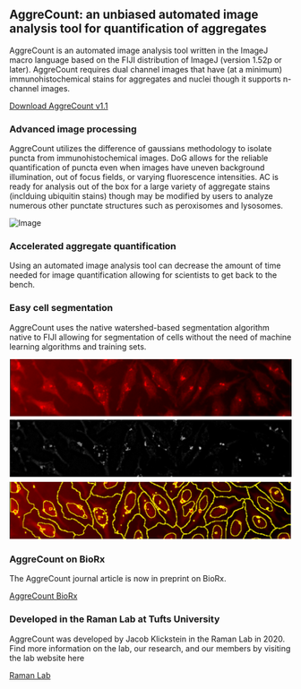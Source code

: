 ## AggreCount: an unbiased automated image analysis tool for quantification of aggregates

AggreCount is an automated image analysis tool written in the ImageJ macro language based on the FIJI distribution of ImageJ (version 1.52p or later).
AggreCount requires dual channel images that have (at a minimum) immunohistochemical stains for aggregates and nuclei though it supports n-channel images.

[Download AggreCount v1.1](https://github.com/AggreCount/AggreCount/archive/master.zip)

### Advanced image processing
AggreCount utilizes the difference of gaussians methodology to isolate puncta from immunohistochemical images. DoG allows for the reliable quantification of puncta even
when images have uneven background illumination, out of focus fields, or varying fluorescence intensities. AC is ready for analysis out of the box for a large variety of 
aggregate stains (inclduing ubiquitin stains) though may be modified by users to analyze numerous other punctate structures such as peroxisomes and lysosomes. 

![Image](https://dl.boxcloud.com/api/2.0/internal_files/718955413509/versions/764481830709/representations/jpg_paged_2048x2048/content/1.jpg?access_token=1!FTnJvPl6D6budueWGljbWIxj942CQ7asdDOQhWAqHksluH_nSnq6X-pOZom214Uz1h-K7h3bA-fR9NnlMr8R0ajYDp8xPQDDoZZHfx-SJV33k-UCVH2DUbvxThnLGjfD0Zkaf8goBhQQY88pfLt5Dd56rbzDaoidvxeeVWBNfqLYhtnrvC3dZyNTN-3B9lK-v7Svzj9NlqsSfqjPHq9EpehzWFQ6aACsccKwFmMmewWHS8zfI3hmLaqVCl0yUxtl4Y4kbnTKaZv10k7AvgxE3QF_irrg5H1-XWlJCpIQno7VsEJUyoHmETbja5U11Z35CIKk1jUJ9l8fwimZKVdLz-Yy53z8NHBaC-L_HEkpFk5_6DtX0vfFEOAtjL1b0-c6jE5GvQZhuEb48kbB7xHF9V2QnVnZfcXEv3epB4NeSkRov2IlML6bleww_1_t1M6q8zEc7x3GHu0mt-wYOZtMk7blTbXNGqnshiAXbJb9fDyVXz0nggWeRisnkthX2hHuXLBgDV9rsYjJFk8NWViGRIGIyPTR6FuEFTqGp3uiDHw1h5_Es7A7PCSZ1ZByYq9jNrZEBuKRFZ9QMaR28QfcNhyXy7E9vYQWYGL1_fFaiB-o-mJ3Csmy0LHH-eBntoUiIcG8jLOkDN7Dy3ipURRf-xkCVHpf-DvzcYMCyYi7sy6DGVs.&box_client_name=box-content-preview&box_client_version=2.49.1)

### Accelerated aggregate quantification
Using an automated image analysis tool can decrease the amount of time needed for image quantification allowing for scientists to get back to the bench.

### Easy cell segmentation
AggreCount uses the native watershed-based segmentation algorithm native to FIJI allowing for segmentation of cells without the need of machine learning algorithms
and training sets. 

![Image](https://github.com/AggreCount/aggrecount.github.io/blob/master/segmentation.png?raw=true)


### AggreCount on BioRx
The AggreCount journal article is now in preprint on BioRx. 

[AggreCount BioRx](https://www.biorxiv.org/content/10.1101/2020.07.25.221267v1)

### Developed in the Raman Lab at Tufts University
AggreCount was developed by Jacob Klickstein in the Raman Lab in 2020. Find more information on the lab, our research, and our members by visiting the lab website here

[Raman Lab](https://www.raman-lab.org/)

